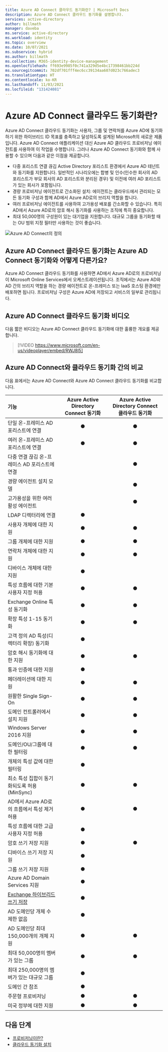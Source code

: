 ```yaml
---
title: Azure AD Connect 클라우드 동기화란? | Microsoft Docs
description: Azure AD Connect 클라우드 동기화를 설명합니다.
services: active-directory
author: billmath
manager: daveba
ms.service: active-directory
ms.workload: identity
ms.topic: overview
ms.date: 10/07/2021
ms.subservice: hybrid
ms.author: billmath
ms.collection: M365-identity-device-management
ms.openlocfilehash: ff693e9985f0c741a329d5e4bc17398461bb224d
ms.sourcegitcommit: 702df701fff4ec6cc39134aa607d023c766adec3
ms.translationtype: HT
ms.contentlocale: ko-KR
ms.lasthandoff: 11/03/2021
ms.locfileid: "131424081"
---
```

# <a name="what-is-azure-ad-connect-cloud-sync"></a>Azure AD Connect 클라우드 동기화란?
Azure AD Connect 클라우드 동기화는 사용자, 그룹 및 연락처를 Azure AD에 동기화하기 위한 하이브리드 ID 목표를 충족하고 달성하도록 설계된 Microsoft의 새로운 제품입니다.  Azure AD Connect 애플리케이션 대신 Azure AD 클라우드 프로비저닝 에이전트를 사용하여 이 작업을 수행합니다.  그러나 Azure AD Connect 동기화와 함께 사용할 수 있으며 다음과 같은 이점을 제공합니다.
    
- 다중 포리스트 연결 끊김 Active Directory 포리스트 환경에서 Azure AD 테넌트와 동기화를 지원합니다. 일반적인 시나리오에는 합병 및 인수(인수한 회사의 AD 포리스트가 부모 회사의 AD 포리스트와 분리된 경우) 및 이전에 여러 AD 포리스트가 있는 회사가 포함됩니다.
- 경량 프로비저닝 에이전트로 간소화된 설치: 에이전트는 클라우드에서 관리되는 모든 동기화 구성과 함께 AD에서 Azure AD로의 브리지 역할을 합니다. 
- 여러 프로비저닝 에이전트를 사용하여 고가용성 배포를 간소화할 수 있습니다. 특히 AD에서 Azure AD로의 암호 해시 동기화를 사용하는 조직에 특히 중요합니다.
- 최대 50,000명의 구성원이 있는 대기업을 지원합니다. 대규모 그룹을 동기화할 때는 OU 범위 지정 필터만 사용하는 것이 좋습니다.

![Azure AD Connect의 정의](media/what-is-cloud-sync/architecture-1.png)

## <a name="how-is-azure-ad-connect-cloud-sync-different-from-azure-ad-connect-sync"></a>Azure AD Connect 클라우드 동기화는 Azure AD Connect 동기화와 어떻게 다른가요?
Azure AD Connect 클라우드 동기화를 사용하면 AD에서 Azure AD로의 프로비저닝이 Microsoft Online Services에서 오케스트레이션됩니다. 조직에서는 Azure AD와 AD 간의 브리지 역할을 하는 경량 에이전트로 온-프레미스 또는 IaaS 호스팅 환경에만 배포하면 됩니다. 프로비저닝 구성은 Azure AD에 저장되고 서비스의 일부로 관리됩니다.

## <a name="azure-ad-connect-cloud-sync-video"></a>Azure AD Connect 클라우드 동기화 비디오
다음 짧은 비디오는 Azure AD Connect 클라우드 동기화에 대한 훌륭한 개요를 제공합니다.

> [!VIDEO https://www.microsoft.com/en-us/videoplayer/embed/RWJ8l5]


## <a name="comparison-between-azure-ad-connect-and-cloud-sync"></a>Azure AD Connect와 클라우드 동기화 간의 비교

다음 표에서는 Azure AD Connect와 Azure AD Connect 클라우드 동기화를 비교합니다.

| 기능 | Azure Active Directory Connect 동기화| Azure Active Directory Connect 클라우드 동기화 |
|:--- |:---:|:---:|
|단일 온-프레미스 AD 포리스트에 연결|● |● |
| 여러 온-프레미스 AD 포리스트에 연결 |● |● |
| 다중 연결 끊김 온-프레미스 AD 포리스트에 연결 | |● |
| 경량 에이전트 설치 모델 | |● |
| 고가용성을 위한 여러 활성 에이전트 | |● |
| LDAP 디렉터리에 연결|●| | 
| 사용자 개체에 대한 지원 |● |● |
| 그룹 개체에 대한 지원 |● |● |
| 연락처 개체에 대한 지원 |● |● |
| 디바이스 개체에 대한 지원 |● | |
| 특성 흐름에 대한 기본 사용자 지정 허용 |● |● |
| Exchange Online 특성 동기화 |● |● |
| 확장 특성 1-15 동기화 |● |● |
| 고객 정의 AD 특성(디렉터리 확장) 동기화 |● | |
| 암호 해시 동기화에 대한 지원 |●|●|
| 통과 인증에 대한 지원 |●||
| 페더레이션에 대한 지원 |●|●|
| 원활한 Single Sign-On|● |●|
| 도메인 컨트롤러에서 설치 지원 |● |● |
| Windows Server 2016 지원|● |● |
| 도메인/OU/그룹에 대한 필터링 |● |● |
| 개체의 특성 값에 대한 필터링 |● | |
| 최소 특성 집합이 동기화되도록 허용(MinSync) |● |● |
| AD에서 Azure AD로의 흐름에서 특성 제거 허용 |● |● |
| 특성 흐름에 대한 고급 사용자 지정 허용 |● | |
| 암호 쓰기 저장 지원 |● |● |
| 디바이스 쓰기 저장 지원|● | |
| 그룹 쓰기 저장 지원|● | |
| Azure AD Domain Services 지원|● | |
| [Exchange 하이브리드 쓰기 저장](../hybrid/reference-connect-sync-attributes-synchronized.md#exchange-hybrid-writeback) |● | |
| AD 도메인당 개체 수 제한 없음 |● | |
| AD 도메인당 최대 150,000개의 개체 지원 |● |● |
| 최대 50,000명의 멤버가 있는 그룹 |● |● |
| 최대 250,000명의 멤버가 있는 대규모 그룹 |● |  |
| 도메인 간 참조|● | |
| 주문형 프로비저닝|● |● |
| 미국 정부에 대한 지원|● |● |

## <a name="next-steps"></a>다음 단계 

- [프로비저닝이란?](what-is-provisioning.md)
- [클라우드 동기화 설치](how-to-install.md)
